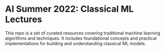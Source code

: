 # AI Summer 2022: Classical ML Lectures
This repo is a set of curated resources covering traditional machine learning algorithms and techniques. It includes foundational concepts and practical implementations for building and understanding classical ML models.
